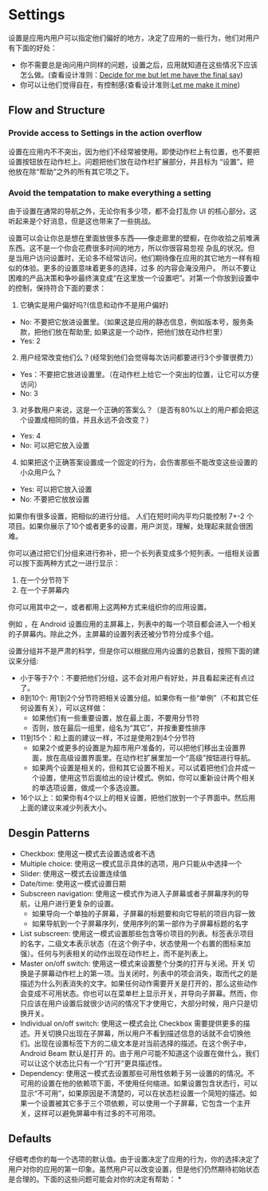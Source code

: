 # Settings
设置是应用内用户可以指定他们偏好的地方，决定了应用的一些行为，他们对用户有下面的好处：
* 你不需要总是询问用户同样的问题，设置之后，应用就知道在这些情况下应该怎么做。(查看设计准则：[Decide for me but let me have the final say]())
* 你可以让他们觉得自在，有控制感(查看设计准则:[Let me make it mine]())

## Flow and Structure
### Provide access to Settings in the action overflow
设置在应用内不不突出，因为他们不经常被使用。即使动作栏上有位置，也不要把设置按钮放在动作栏上。问题把他们放在动作栏扩展部分，并且标为
“设置”。把他放在除“帮助”之外的所有其它项之下。

### Avoid the tempatation to make everything a setting
由于设置在通常的导航之外，无论你有多少项，都不会打乱你 UI 的核心部分。这听起来是个好消息，但是这也带来了一些挑战。

设置可以会让你总是想在里面放很多东西——像走廊里的壁橱，在你收拾之前堆满东西。这不是一个你会花费很多时间的地方，所以你很容易忽视
杂乱的状况。但是当用户访问设置时，无论多不经常访问，他们期待像在应用的其它地方一样有相似的体验。更多的设置意味着更多的选择，过多
的内容会淹没用户。
所以不要让困难的产品决策和争吵最终演变成“在这里放一个设置吧”。对第一个你放到设置中的控制，保持符合下面的要求：

1. 它确实是用户偏好吗?(信息和动作不是用户偏好)
  - No: 不要把它放进设置里。（如果这是应用的静态信息，例如版本号，服务条款，把他们放在帮助里; 如果这是一个动作，把他们放在动作栏里）
  - Yes: 2
2. 用户经常改变他们么？(经常到他们会觉得每次访问都要进行3个步骤很费力）
  - Yes：不要把它放进设置里。（在动作栏上给它一个突出的位置，让它可以方便访问）
  - No: 3
3. 对多数用户来说，这是一个正确的答案么？（是否有80%以上的用户都会把这个设置成相同的值，并且永远不会改变？）
  - Yes: 4
  - No: 可以把它放入设置
4. 如果把这个正确答案设置成一个固定的行为，会伤害那些不能改变这些设置的小众用户么？
  - Yes: 可以把它放入设置
  - No: 不要把它放放设置

如果你有很多设置，把相似的进行分组。
人们在短时间内平均只能控制 7+-2 个项目。如果你展示了10个或者更多的设置，用户浏览，理解，处理起来就会很困难。

你可以通过把它们分组来进行弥补，把一个长列表变成多个短列表。一组相关设置可以按下面两种方式之一进行显示：
1. 在一个分节符下
2. 在一个子屏幕内

你可以用其中之一，或者都用上这两种方式来组织你的应用设置。

例如 ，在 Android 设置应用的主屏幕上，列表中的每一个项目都会进入一个相关的子屏幕内。除此之外，主屏幕的设置列表还被分节符分成多个组。

设置分组并不是严肃的科学，但是你可以根据应用内设置的总数目，按照下面的建议来分组:

* 小于等于7个：不要把他们分组，这不会对用户有好处，并且看起来还有点过了。
* 8到10个: 用1到2个分节符把相关设置分组。如果你有一些“单例”（不和其它任何设置有关），可以这样做：
  - 如果他们有一些重要设置，放在最上面，不要用分节符
  - 否则，放在最后一组里，组名为“其它”，并按重要性排序
* 11到15个：和上面的建议一样，不过是使用2到4个分节符
  - 如果2个或更多的设置是为超市用户准备的，可以把他们移出主设置界面，放在高级设置界面里。在动作栏扩展里加一个“高级”按钮进行导航。
  - 如果两个设置是相关的，但和其它设置不相关。可以试着把他们合并成一个设置，使用这节后面给出的设计模式。例如，你可以重新设计两个相关的单选项设置，做成一个多选设置。
* 16个以上：如果你有4个以上的相关设置，把他们放到一个子界面中。然后用上面的建议来减少列表大小。

## Desgin Patterns
* Checkbox: 使用这一模式去设置选或者不选
* Multiple choice: 使用这一模式显示具体的选项，用户只能从中选择一个
* Slider: 使用这一模式去设置连续值
* Date/time: 使用这一模式设置日期
* Subscreen navigation: 使用这一模式作为进入子屏幕或者子屏幕序列的导航，让用户进行更复杂的设置。
  - 如果导向一个单独的子屏幕，子屏幕的标题要和向它导航的项目内容一致
  - 如果导航到一个子屏幕序列，使用序列的第一部作为子屏幕标题的名字
* List subscreen: 使用这一模式设置那些包含等价项目的列表。标签表示项目的名字，二级文本表示状态（在这个例子中，状态使用一个右置的图标来加强）。任何与列表相关的动作出现在动作栏上，而不是列表上。
* Master on/off switch: 使用这一模式来设置整个分类的打开与关闭。开关 切换是子屏幕动作栏上的第一项。当关闭时，列表中的项会消失，取而代之的是描述为什么列表消失的文字。如果任何动作需要开关是打开的，那么这些动作会变成不可用状态。你也可以在菜单栏上显示开关，并导向子屏幕。然而，你只应该在用户设置后就很少访问的情况下才使用它，大部分时候，用户只是切换开关。
* Individual on/off switch: 使用这一模式会比 Checkbox 需要提供更多的描述。开关切换只出现在子屏幕，所以用户不看到描述信息的话就不会切换他们。出现在设置标签下方的二级文本是对当前选择的描述。在这个例子中，Android Beam 默认是打开 的。由于用户可能不知道这个设置在做什么，我们可以让这个状态比只有一个“打开”更具描述性。
* Dependency: 使用这一模式去设置那些可用性依赖于另一设置的的情况。不可用的设置在他的依赖项下面，不使用任何缩进。如果设置包含状态行，可以显示“不可用”，如果原因是不清楚的，可以在状态栏设置一个简短的描述。如果一个设置被其它多于三个项依赖，可以使用一个子屏幕，它包含一个主开关，这样可以避免屏幕中有过多的不可用项。

## Defaults
仔细考虑你的每一个选项的默认值。由于设置决定了应用的行为，你的选择决定了用户对你的应用的第一印象。虽然用户可以改变设置，但是他们仍然期待初始状态是合理的。下面的这些问题可能会对你的决定有帮助：
* 

